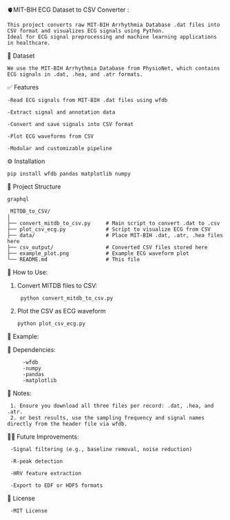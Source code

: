 🫀MIT-BIH ECG Dataset to CSV Converter : 

    This project converts raw MIT-BIH Arrhythmia Database .dat files into CSV format and visualizes ECG signals using Python. 
    Ideal for ECG signal preprocessing and machine learning applications in healthcare.


📁 Dataset
   
    We use the MIT-BIH Arrhythmia Database from PhysioNet, which contains ECG signals in .dat, .hea, and .atr formats.


✅ Features
   
    -Read ECG signals from MIT-BIH .dat files using wfdb

    -Extract signal and annotation data

    -Convert and save signals into CSV format

    -Plot ECG waveforms from CSV

    -Modular and customizable pipeline


⚙️ Installation

    pip install wfdb pandas matplotlib numpy


📂 Project Structure
      
    graphql
   
     MITDB_to_CSV/
    │
    ├── convert_mitdb_to_csv.py     # Main script to convert .dat to .csv
    ├── plot_csv_ecg.py             # Script to visualize ECG from CSV
    ├── data/                       # Place MIT-BIH .dat, .atr, .hea files here
    ├── csv_output/                 # Converted CSV files stored here
    ├── example_plot.png            # Example ECG waveform plot
    └── README.md                   # This file


🚀 How to Use:

   1. Convert MITDB files to CSV:

           python convert_mitdb_to_csv.py


   2. Plot the CSV as ECG waveform

          python plot_csv_ecg.py


🧠 Example:     

  📌 Dependencies:
      
         -wfdb
         -numpy
         -pandas
         -matplotlib



📎 Notes:
     
     1. Ensure you download all three files per record: .dat, .hea, and .atr.
     2. or best results, use the sampling frequency and signal names directly from the header file via wfdb.

 
 
 🧑‍🔬 Future Improvements:
   
     -Signal filtering (e.g., baseline removal, noise reduction)

     -R-peak detection

     -HRV feature extraction

     -Export to EDF or HDF5 formats

  
  📜 License 

     -MIT License

    
